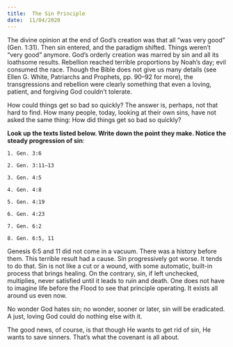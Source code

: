 ```yaml
---
title:  The Sin Principle 
date:  11/04/2020
---
```


The divine opinion at the end of God’s creation was that all “was very good” (Gen. 1:31). Then sin entered, and the paradigm shifted. Things weren’t “very good” anymore. God’s orderly creation was marred by sin and all its loathsome results. Rebellion reached terrible proportions by Noah’s day; evil consumed the race. Though the Bible does not give us many details (see Ellen G. White, Patriarchs and Prophets, pp. 90–92 for more), the transgressions and rebellion were clearly something that even a loving, patient, and forgiving God couldn’t tolerate.

How could things get so bad so quickly? The answer is, perhaps, not that hard to find. How many people, today, looking at their own sins, have not asked the same thing: How did things get so bad so quickly?

**Look up the texts listed below. Write down the point they make. Notice the steady progression of sin**:

`1. Gen. 3:6`

`2. Gen. 3:11–13`

`3. Gen. 4:5`

`4. Gen. 4:8`

`5. Gen. 4:19`

`6. Gen. 4:23`

`7. Gen. 6:2`

`8. Gen. 6:5, 11`

Genesis 6:5 and 11 did not come in a vacuum. There was a history before them. This terrible result had a cause. Sin progressively got worse. It tends to do that. Sin is not like a cut or a wound, with some automatic, built-in process that brings healing. On the contrary, sin, if left unchecked, multiplies, never satisfied until it leads to ruin and death. One does not have to imagine life before the Flood to see that principle operating. It exists all around us even now.

No wonder God hates sin; no wonder, sooner or later, sin will be eradicated. A just, loving God could do nothing else with it.

The good news, of course, is that though He wants to get rid of sin, He wants to save sinners. That’s what the covenant is all about.